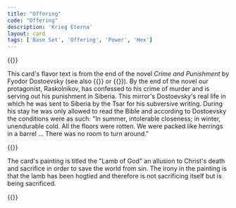 ```yaml
---
title: "Offering"
code: "Offering"
description: 'Krieg Eterna'
layout: card
tags: ['Base Set', 'Offering', 'Power', 'Hex']
---
```

{{<card-detail-page code="Offering" artwork="Agnus Dei by Francisco de Zurbarán (1640)" attr="Fyodor Dostoevsky" book="Crime and Punishment">}}
<p>
This card's flavor text is from the end of the novel <i>Crime and Punishment</i> by Fyodor Dostoevsky (see also {{<cardlink name="Void">}} or {{<cardlink name="Wrath">}}). By the end of the novel our protagonist, Raskolnikov, has confessed to his crime of murder and is serving out his punishment in Siberia. This mirror's Dostoevsky's real life in which he was sent to Siberia by the Tsar for his subversive writing. During his stay he was only allowed to read the Bible and according to Dostoevsky the conditions were as such: "In summer, intolerable closeness; in winter, unendurable cold. All the floors were rotten. We were packed like herrings in a barrel ... There was no room to turn around."
</p>
{{<card-detail-image file="anguish.jpg" caption="Anguish by August Friedrich Schenck (1878)">}}
<p>
The card's painting is titled the "Lamb of God" an allusion to Christ's death and sacrifice in order to save the world from sin. The irony in the painting is that the lamb has been hogtied and therefore is not sacrificing itself but is being sacrificed.
</p>
{{</card-detail-page>}}